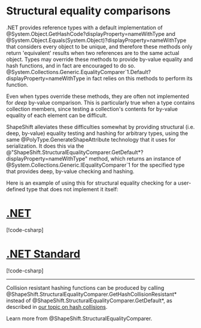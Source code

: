 # Structural equality comparisons

.NET provides reference types with a default implementation of @System.Object.GetHashCode?displayProperty=nameWithType and @System.Object.Equals(System.Object)?displayProperty=nameWithType that considers every object to be unique, and therefore these methods only return 'equivalent' results when two references are to the same actual object.
Types may override these methods to provide by-value equality and hash functions, and in fact are encouraged to do so.
@System.Collections.Generic.EqualityComparer`1.Default?displayProperty=nameWithType in fact relies on this methods to perform its function.

Even when types override these methods, they are often not implemented for _deep_ by-value comparison.
This is particularly true when a type contains collection members, since testing a collection's contents for by-value equality of each element can be difficult.

ShapeShift alleviates these difficulties somewhat by providing structural (i.e. deep, by-value) equality testing and hashing for arbitrary types, using the same @PolyType.GenerateShapeAttribute technology that it uses for serialization.
It does this via the @"ShapeShift.StructuralEqualityComparer.GetDefault\*?displayProperty=nameWithType" method, which returns an instance of @System.Collections.Generic.IEqualityComparer`1 for the specified type that provides deep, by-value checking and hashing.

Here is an example of using this for structural equality checking for a user-defined type that does not implement it itself:

# [.NET](#tab/net)

[!code-csharp[](../../samples/StructuralEquality.cs#StructuralEqualityNET)]

# [.NET Standard](#tab/netfx)

[!code-csharp[](../../samples/StructuralEquality.cs#StructuralEqualityNETFX)]

---

Collision resistant hashing functions can be produced by calling @ShapeShift.StructuralEqualityComparer.GetHashCollisionResistant* instead of @ShapeShift.StructuralEqualityComparer.GetDefault*, as described in [our topic on hash collisions](security.md#hash-collisions).

Learn more from @ShapeShift.StructuralEqualityComparer.
